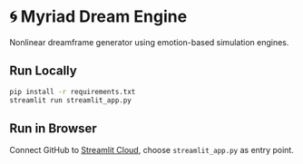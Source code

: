 # 🌀 Myriad Dream Engine

Nonlinear dreamframe generator using emotion-based simulation engines.

## Run Locally

```bash
pip install -r requirements.txt
streamlit run streamlit_app.py
```

## Run in Browser

Connect GitHub to [Streamlit Cloud](https://share.streamlit.io), choose `streamlit_app.py` as entry point.
